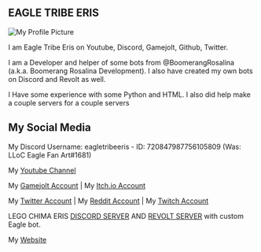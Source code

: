 ## EAGLE TRIBE ERIS

![My Profile Picture](https://images-ext-2.discordapp.net/external/SurvlbzI74RivtIcHtoNy_K6U6amezaXn4eLqUGJ47U/%3Fsize%3D1024/https/cdn.discordapp.com/avatars/720847987756105809/ddbfe560aeb0adf3e44fbda1c85dce00.webp)

I am Eagle Tribe Eris on Youtube, Discord, Gamejolt, Github, Twitter.

I am a Developer and helper of some bots from @BoomerangRosalina (a.k.a. Boomerang Rosalina Development). I also have created my own bots on Discord and Revolt as well.

I Have some experience with some Python and HTML. I also did help make a couple servers for a couple servers

## My Social Media

My Discord Username: eagletribeeris - ID: 720847987756105809 (Was: LLoC Eagle Fan Art#1681)

My [Youtube Channel](https://www.youtube.com/channel/UC0Jf3I8Ya7ZpREfTH-C8gsQ)

My [Gamejolt Account](https://gamejolt.com/@EagleTribeEris) | My [Itch.io Account](https://eristheeagle.itch.io)

My [Twitter Account](https://twitter.com/EagleTribeEris) | My [Reddit Account](https://www.reddit.com/user/LLoCEagleTribeArt) | My [Twitch Account](https://www.twitch.tv/eagletribeeris)

LEGO CHIMA ERIS [DISCORD SERVER](https://discord.gg/zxxVhA5vXp) AND [REVOLT SERVER](https://rvlt.gg/8SnsNm6M) with custom Eagle bot.

My [Website](https://erisdevelopment.glitch.me)